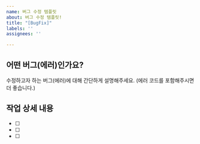 ```yaml
---
name: 버그 수정 템플릿
about: 버그 수정 템플릿!
title: "[BugFix]"
labels: ''
assignees: ''

---
```


## 어떤 버그(에러)인가요?
수정하고자 하는 버그(에러)에 대해 간단하게 설명해주세요.
(에러 코드를 포함해주시면 더 좋습니다.)
## 작업 상세 내용
- [ ]
- [ ]
- [ ]
